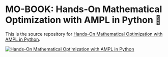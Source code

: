 # MO-BOOK: Hands-On Mathematical Optimization with AMPL in Python 🐍

This is the source repository for [Hands-On Mathematical Optimization with AMPL in Python](https://mo-book.ampl.com).

[![Hands-On Mathematical Optimization with AMPL in Python](https://portal.ampl.com/dl/ads/mo_book_big.png)](https://ampl.com/mo-book/)

